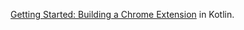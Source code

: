 [Getting Started: Building a Chrome Extension](https://developer.chrome.com/extensions/getstarted) in Kotlin.
